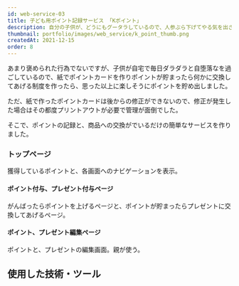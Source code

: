 ```yaml
---
id: web-service-03
title: 子ども用ポイント記録サービス 「Kポイント」
description: 自分の子供が、どうにもグータラしているので、人参ぶら下げてやる気を出させようと作成したサービスです。
thumbnail: portfolio/images/web_service/k_point_thumb.png
createdAt: 2021-12-15
order: 8
---
```


あまり褒められた行為でないですが、子供が自宅で毎日ダラダラと自堕落なを過ごしているので、紙でポイントカードを作りポイントが貯まったら何かに交換してあげる制度を作ったら、思った以上に楽しそうにポイントを貯め出しました。  

ただ、紙で作ったポイントカードは後からの修正ができないので、修正が発生した場合はその都度プリントアウトが必要で管理が面倒でした。 

そこで、ポイントの記録と、商品への交換がでいるだけの簡単なサービスを作りました。


### トップページ
獲得しているポイントと、各画面へのナビゲーションを表示。

<dynamic-image path="portfolio/images/web_service/k_point_01.png" alt="トップページ" ></dynamic-image>

#### ポイント付与、プレゼント付与ページ
がんばったらポイントを上げるページと、ポイントが貯まったらプレゼントに交換してあげるページ。

<dynamic-image path="portfolio/images/web_service/k_point_02.png" alt="ポイント付与、プレゼント付与ページ" ></dynamic-image>

#### ポイント、プレゼント編集ページ
ポイントと、プレゼントの編集画面。親が使う。
<dynamic-image path="portfolio/images/web_service/k_point_03.png" alt="ポイント付与、プレゼント付与ページ" ></dynamic-image>


## 使用した技術・ツール
<skill :items="['Vue3','Typescript','Firebase','Figma','illustrator']"></skill>

